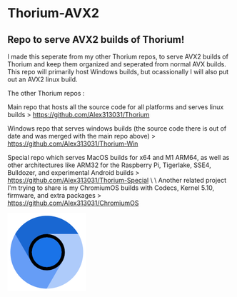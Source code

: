 # Thorium-AVX2
## Repo to serve AVX2 builds of Thorium!

I made this seperate from my other Thorium repos, to serve AVX2 builds of Thorium and keep them organized and seperated from normal AVX builds.
This repo will primarily host Windows builds, but ocassionally I will also put out an AVX2 linux build.

The other Thorium repos :

Main repo that hosts all the source code for all platforms and serves linux builds > https://github.com/Alex313031/Thorium

Windows repo that serves windows builds (the source code there is out of date and was merged with the main repo above) > https://github.com/Alex313031/Thorium-Win

Special repo which serves MacOS builds for x64 and M1 ARM64, as well as other architectures like ARM32 for the Raspberry Pi, Tigerlake, SSE4, Bulldozer, and experimental Android builds > https://github.com/Alex313031/Thorium-Special
 \ 
 \ 
Another related project I'm trying to share is my ChromiumOS builds with Codecs, Kernel 5.10, firmware, and extra packages > https://github.com/Alex313031/ChromiumOS

<img src="https://github.com/Alex313031/Thorium-AVX2/blob/main/SmallLogo.png">
